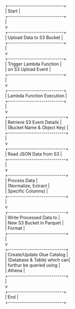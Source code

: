 +----------------------------+                                                                                               
|        Start               |                                                                                               
+----------------------------+                                                                                               
             |                                                                                                               
             v                                                                                                               
+----------------------------+                                                                                               
|  Upload Data to S3 Bucket  |                                                                                               
+----------------------------+                                                                                               
             |                                                                                                               
             v                                                                                                               
+----------------------------+                                                                                               
|  Trigger Lambda Function   |                                                                                               
|  on S3 Upload Event        |                                                                                               
+----------------------------+                                                                                               
             |                                                                                                                 
             v                                                                                                                 
+----------------------------+                                                                                                 
| Lambda Function Execution  |                                                                                               
+----------------------------+                                                                                                 
             |                                                                                                                 
             v                                                                                                                 
+-----------------------------+                                                                                               
| Retrieve S3 Event Details  |                                                                                               
| (Bucket Name & Object Key) |                                                                                               
+-----------------------------+                                                                                               
             |                                                                                                                 
             v                                                                                                                 
+-----------------------------+                                                                                               
|  Read JSON Data from S3    |                                                                                               
+-----------------------------+                                                                                               
             |                                                                                                                 
             v                                                                                                                 
+-----------------------------+                                                                                               
|  Process Data              |                                                                                                 
|  (Normalize, Extract       |                                                                                                 
|  Specific Columns)         |                                                                                                 
+-----------------------------+                                                                                                 
             |                                                                                                                 
             v                                                                                                               
+-----------------------------+                                                                                               
| Write Processed Data to    |                                                                                               
| New S3 Bucket in Parquet   |                                                                                               
| Format                     |                                                                                               
+-----------------------------+                                                                                               
             |                                                                                                                 
             v                                                                                                                 
+-----------------------------+                                                                                               
| Create/Update Glue Catalog  |                                                                                               
| (Database & Table) which can|                                                                                               
| furthur be queried using    |                                                                                               
| Athena                      |                                                                                               
+-----------------------------+                                                                                               
             |                                                                                                               
             v                                                                                                                 
+----------------------------+                                                                                               
|          End               |                                                                                               
+----------------------------+                                                                                               
                                                                                                                               
